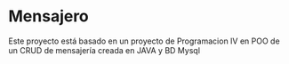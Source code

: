 # Mensajero
Este proyecto está basado en un proyecto de Programacion IV en POO de un CRUD de mensajería creada en JAVA y BD Mysql
